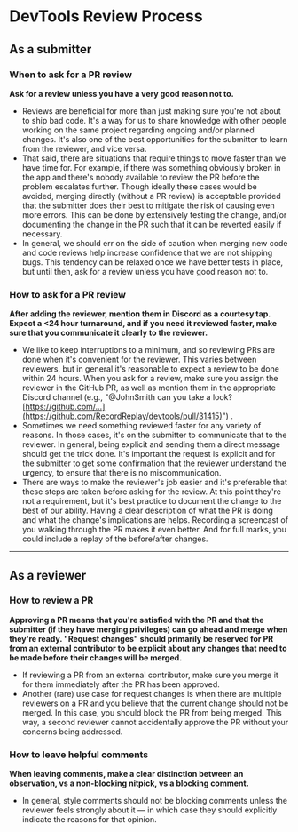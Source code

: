 # DevTools Review Process

## As a submitter

### When to ask for a PR review

**Ask for a review unless you have a very good reason not to.**

- Reviews are beneficial for more than just making sure you're not about to ship bad code. It's a way for us to share knowledge with other people working on the same project regarding ongoing and/or planned changes. It's also one of the best opportunities for the submitter to learn from the reviewer, and vice versa.
- That said, there are situations that require things to move faster than we have time for. For example, if there was something obviously broken in the app and there's nobody available to review the PR before the problem escalates further. Though ideally these cases would be avoided, merging directly (without a PR review) is acceptable provided that the submitter does their best to mitigate the risk of causing even more errors. This can be done by extensively testing the change, and/or documenting the change in the PR such that it can be reverted easily if necessary.
- In general, we should err on the side of caution when merging new code and code reviews help increase confidence that we are not shipping bugs. This tendency can be relaxed once we have better tests in place, but until then, ask for a review unless you have good reason not to.

### How to ask for a PR review

**After adding the reviewer, mention them in Discord as a courtesy tap. Expect a <24 hour turnaround, and if you need it reviewed faster, make sure that you communicate it clearly to the reviewer.**

- We like to keep interruptions to a minimum, and so reviewing PRs are done when it's convenient for the reviewer. This varies between reviewers, but in general it's reasonable to expect a review to be done within 24 hours. When you ask for a review, make sure you assign the reviewer in the GitHub PR, as well as mention them in the appropriate Discord channel (e.g., "@JohnSmith can you take a look? [https://github.com/…](https://github.com/RecordReplay/devtools/pull/31415)") .
- Sometimes we need something reviewed faster for any variety of reasons. In those cases, it's on the submitter to communicate that to the reviewer. In general, being explicit and sending them a direct message should get the trick done. It's important the request is explicit and for the submitter to get some confirmation that the reviewer understand the urgency, to ensure that there is no miscommunication.
- There are ways to make the reviewer's job easier and it's preferable that these steps are taken before asking for the review. At this point they're not a requirement, but it's best practice to document the change to the best of our ability. Having a clear description of what the PR is doing and what the change's implications are helps. Recording a screencast of you walking through the PR makes it even better. And for full marks, you could include a replay of the before/after changes.

---

## As a reviewer

### How to review a PR

**Approving a PR means that you're satisfied with the PR and that the submitter (if they have merging privileges) can go ahead and merge when they're ready. "Request changes" should primarily be reserved for PR from an external contributor to be explicit about any changes that need to be made before their changes will be merged.**

- If reviewing a PR from an external contributor, make sure you merge it for them immediately after the PR has been approved.
- Another (rare) use case for request changes is when there are multiple reviewers on a PR and you believe that the current change should not be merged. In this case, you should block the PR from being merged. This way, a second reviewer cannot accidentally approve the PR without your concerns being addressed.

### How to leave helpful comments

**When leaving comments, make a clear distinction between an observation, vs a non-blocking nitpick, vs a blocking comment.** 

- In general, style comments should not be blocking comments unless the reviewer feels strongly about it — in which case they should explicitly indicate the reasons for that opinion.